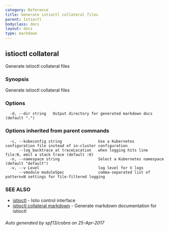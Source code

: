 ```yaml
---
category: Reference
title: Generate istioctl collateral files
parent: Istioctl
bodyclass: docs
layout: docs
type: markdown
---
```

## istioctl collateral

Generate istioctl collateral files

### Synopsis


Generate istioctl collateral files

### Options

```
  -d, --dir string   Output directory for generated markdown docs (default ".")
```

### Options inherited from parent commands

```
  -c, --kubeconfig string                Use a Kubernetes configuration file instead of in-cluster configuration
      --log_backtrace_at traceLocation   when logging hits line file:N, emit a stack trace (default :0)
  -n, --namespace string                 Select a Kubernetes namespace (default "default")
  -v, --v Level                          log level for V logs
      --vmodule moduleSpec               comma-separated list of pattern=N settings for file-filtered logging
```

### SEE ALSO
* [istioctl](istioctl.html)	 - Istio control interface
* [istioctl collateral markdown](istioctl_collateral_markdown.html)	 - Generate markdown documentation for istioctl

###### Auto generated by spf13/cobra on 25-Apr-2017
